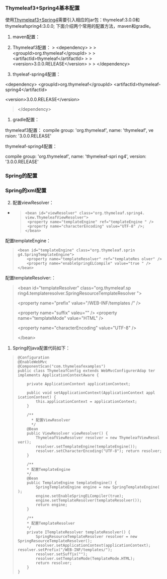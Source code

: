 ### Thymeleaf3+Spring4基本配置

使用[Thymeleaf3+Spring4](http://www.thymeleaf.org/doc/articles/thymeleaf3migration.html)需要引入相应的jar包：thymeleaf:3.0.0和thymeleafspring4:3.0.0; 下面介绍两个常用的配置方法，maven和gradle。

1. maven配置：
  1. Thymeleaf3配置：
    > &lt;dependency&gt;
    > 
    > &lt;groupId&gt;org.thymeleaf&lt;\/groupId&gt;
    > 
    > &lt;artifactId&gt;thymeleaf&lt;\/artifactId&gt;
    > 
    > &lt;version&gt;3.0.0.RELEASE&lt;\/version&gt;
    > 
    > &lt;\/dependency&gt;

  2. thyeleaf-spring4配置：


  &lt;dependency&gt;
  &lt;groupId&gt;org.thymeleaf&lt;\/groupId&gt;
  &lt;artifactId&gt;thymeleaf-spring4&lt;\/artifactId&gt;

  &lt;version&gt;3.0.0.RELEASE&lt;\/version&gt;

  > &lt;\/dependency&gt;



  1. gradle配置：

  thymeleaf3配置：
  compile group: 'org.thymeleaf', name: 'thymeleaf', ve rsion: '3.0.0.RELEASE'

  thymeleaf-spring4配置：

  compile group: 'org.thymeleaf', name: 'thymeleaf-spri ng4', version: '3.0.0.RELEASE'

  ### Spring的配置

  ### Spring的xml配置

2. 配置viewResolver：

  * > ```
    > <bean id="viewResolver" class="org.thymeleaf.spring4. view.ThymeleafViewResolver"> 
    >  <property name="templateEngine" ref="templateEngine " /> 
    >  <property name="characterEncoding" value="UTF-8" />; 
    > </bean>
    > ```



配置templateEngine：

> ```
> <bean id="templateEngine" class="org.thymeleaf.sprin g4.SpringTemplateEngine"> 
>     <property name="templateResolver" ref="templateRes olver" /> 
>     <property name="enableSpringELCompile" value="true " />
> </bean>
> ```

配置templateResolver:：

> &lt;bean id="templateResolver" class="org.thymeleaf.sp ring4.templateresolver.SpringResourceTemplateResolver "&gt;
> 
> &lt;property name="prefix" value="\/WEB-INF\/templates \/" \/&gt;
> 
> &lt;property name="suffix" valeu="" \/&gt; &lt;property name="templateMode" value="HTML" \/&gt;
> 
> &lt;property name="characterEncoding" value="UTF-8" \/&gt;
> 
> &lt;\/bean&gt;

1. Spring的java配置代码如下：

> ```
> @Configuration
> @EnableWebMvc
> @ComponentScan("com.thymeleafexamples")    
> public class ThymeleafConfig extends WebMvcConfigurerAdap ter implements ApplicationContextAware {
> 
>     private ApplicationContext applicationContext;
> 
>     public void setApplicationContext(ApplicationContext appl icationContext) { 
>         this.applicationContext = applicationContext; 
>     }
>     
>     /**
>       * 配置ViewResolver 
>       */ 
>     @Bean 
>     public ViewResolver viewResolver() { 
>         ThymeleafViewResolver resolver = new ThymeleafViewResol ver(); 
>         resolver.setTemplateEngine(templateEngine()); 
>         resolver.setCharacterEncoding("UTF-8"); return resolver; 
>     }
> 
>     /** 
>     * 配置TemplateEngine 
>     */ 
>     @Bean 
>     public TemplateEngine templateEngine() { 
>         SpringTemplateEngine engine = new SpringTemplateEngine( ); 
>         engine.setEnableSpringELCompiler(true); 
>         engine.setTemplateResolver(templateResolver()); 
>         return engine; 
>     }
>     
>     /** 
>     * 配置TemplateResolver 
>     */ 
>     private ITemplateResolver templateResolver() { 
>         SpringResourceTemplateResolver resolver = new SpringResourceTemplateResolver();      
>         resolver.setApplicationContext(applicationContext); resolver.setPrefix("/WEB-INF/templates/");          
>         resolver.setSuffix(""); 
>         resolver.setTemplateMode(TemplateMode.HTML); 
>         return resolver; 
>     }
> } 
> ```

